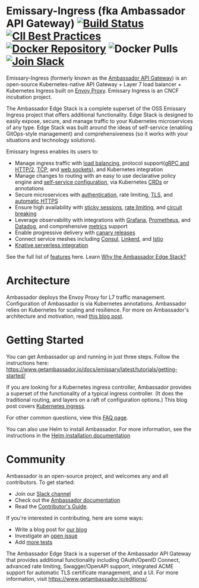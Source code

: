 Emissary-Ingress (fka Ambassador API Gateway) [![Build Status][build-status]][build-pages] [![CII Best Practices][cii-badge]][cii-status]
 [![Docker Repository][docker-latest]][docker-repo] ![Docker Pulls][docker-pulls] [![Join Slack][slack-join]][slack-url]
==========

[build-pages]:   https://travis-ci.org/datawire/ambassador
[build-status]:  https://travis-ci.org/datawire/ambassador.png?branch=master
[cii-badge]:     https://bestpractices.coreinfrastructure.org/projects/1852/badge
[cii-status]:    https://bestpractices.coreinfrastructure.org/projects/1852
[docker-repo]:   https://hub.docker.com/repository/docker/datawire/ambassador
[docker-latest]: https://img.shields.io/docker/v/datawire/ambassador?sort=semver
[docker-pulls]:  https://img.shields.io/docker/pulls/datawire/ambassador
[slack-url]:     https://a8r.io/slack
[slack-join]:    https://img.shields.io/badge/slack-join-orange.svg

Emissary-Ingress (formerly known as the [Ambassador API Gateway](https://www.getambassador.io)) is an open-source Kubernetes-native API Gateway + Layer 7 load balancer + Kubernetes Ingress built on [Envoy Proxy](https://www.envoyproxy.io). Emissary Ingress is an CNCF incubation project.

The Ambassador Edge Stack is a complete superset of the OSS Emissary Ingress project that offers additional functionality. Edge Stack is designed to easily expose, secure, and manage traffic to your Kubernetes microservices of any type. Edge Stack was built around the ideas of self-service (enabling GitOps-style management) and comprehensiveness (so it works with your situations and technology solutions).

Emissary Ingress enables its users to:

* Manage ingress traffic with [load balancing](https://www.getambassador.io/docs/emissary/latest/topics/running/load-balancer/), protocol support([gRPC and HTTP/2](https://www.getambassador.io/docs/emissary/latest/howtos/grpc/), [TCP](https://www.getambassador.io/docs/emissary/latest/topics/using/tcpmappings/), and [web sockets](https://www.getambassador.io/docs/emissary/latest/topics/using/tcpmappings/)), and Kubernetes integration
* Manage changes to routing with an easy to use declarative policy engine and [self-service configuration](https://www.getambassador.io/docs/emissary/latest/topics/using/mappings/), via Kubernetes [CRDs](https://kubernetes.io/docs/concepts/extend-kubernetes/api-extension/custom-resources/) or annotations
* Secure microservices with [authentication](https://www.getambassador.io/docs/emissary/latest/topics/running/services/auth-service/), rate limiting, [TLS](https://www.getambassador.io/docs/emissary/latest/howtos/tls-termination/), and [automatic HTTPS](https://www.getambassador.io/docs/emissary/latest/topics/running/host-crd/)
* Ensure high availability with [sticky sessions](https://www.getambassador.io/docs/emissary/latest/topics/running/load-balancer/#sticky-sessions--session-affinity), [rate limiting](https://www.getambassador.io/docs/emissary/latest/topics/running/services/rate-limit-service/), and [circuit breaking](https://www.getambassador.io/docs/emissary/latest/topics/using/circuit-breakers/)
* Leverage observability with integrations with [Grafana](https://www.getambassador.io/docs/emissary/latest/topics/running/statistics/#grafana), [Prometheus](https://www.getambassador.io/docs/emissary/latest/topics/running/statistics/#prometheus), and [Datadog](https://www.getambassador.io/docs/emissary/latest/topics/running/statistics/#datadog), and comprehensive [metrics](https://www.getambassador.io/docs/emissary/latest/topics/running/statistics/) support
* Enable progressive delivery with [canary releases](https://www.getambassador.io/docs/emissary/latest/topics/using/canary/)
* Connect service meshes including [Consul](https://www.getambassador.io/docs/emissary/latest/howtos/consul/), [Linkerd](https://www.getambassador.io/docs/emissary/latest/howtos/linkerd2/), and [Istio](https://www.getambassador.io/docs/emissary/latest/howtos/istio/)
* [Knative serverless integration](https://www.getambassador.io/docs/emissary/latest/howtos/knative/)

See the full list of [features](https://www.getambassador.io/features/) here. Learn [Why the Ambassador Edge Stack?](https://www.getambassador.io/docs/emissary/latest/about/why-ambassador/#why-the-ambassador-edge-stack)


Architecture
============

Ambassador deploys the Envoy Proxy for L7 traffic management. Configuration of Ambassador is via Kubernetes annotations. Ambassador relies on Kubernetes for scaling and resilience. For more on Ambassador's architecture and motivation, read [this blog post](https://blog.getambassador.io/building-ambassador-an-open-source-api-gateway-on-kubernetes-and-envoy-ed01ed520844).

Getting Started
===============

You can get Ambassador up and running in just three steps. Follow the instructions here: https://www.getambassador.io/docs/emissary/latest/tutorials/getting-started/


If you are looking for a Kubernetes ingress controller, Ambassador provides a superset of the functionality of a typical ingress controller. (It does the traditional routing, and layers on a raft of configuration options.) This blog post covers [Kubernetes ingress](https://blog.getambassador.io/kubernetes-ingress-nodeport-load-balancers-and-ingress-controllers-6e29f1c44f2d).

For other common questions, view this [FAQ page](https://www.getambassador.io/docs/emissary/latest/about/faq/).

You can also use Helm to install Ambassador. For more information, see the instructions in the [Helm installation documentation](https://www.getambassador.io/docs/emissary/latest/topics/install/helm/)

Community
=========

Ambassador is an open-source project, and welcomes any and all contributors. To get started:

* Join our [Slack channel](https://d6e.co/slack)
* Check out the [Ambassador documentation](https://www.getambassador.io/docs/emissary/)
* Read the [Contributor's Guide](https://github.com/datawire/ambassador/blob/master/DEVELOPING.md).

If you're interested in contributing, here are some ways:

* Write a blog post for [our blog](https://blog.getambassador.io)
* Investigate an [open issue](https://github.com/datawire/ambassador/issues)
* Add [more tests](https://github.com/datawire/ambassador/tree/master/ambassador/tests)

The Ambassador Edge Stack is a superset of the Ambassador API Gateway that provides additional functionality including OAuth/OpenID Connect, advanced rate limiting, Swagger/OpenAPI support, integrated ACME support for automatic TLS certificate management, and a UI. For more information, visit https://www.getambassador.io/editions/.
